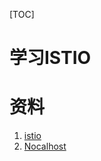 [TOC]


# 学习ISTIO





# 资料

1. [istio](https://istio.io/latest/docs/setup/install/helm/)
2. [Nocalhost](https://nocalhost.dev/docs/quick-start)
